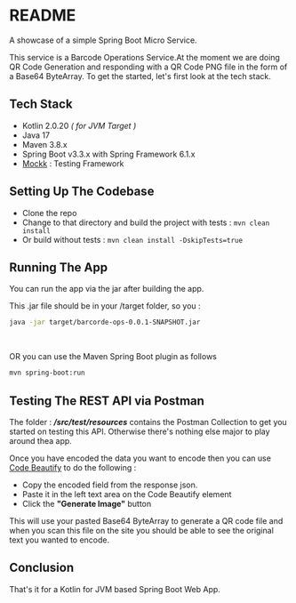 # README

A showcase of a simple Spring Boot Micro Service.

This service is a Barcode Operations Service.At the moment we are doing QR Code Generation and responding with a QR Code PNG file in the form of a Base64 ByteArray.
To get the started, let's first look at the tech stack.

## Tech Stack

* Kotlin 2.0.20 *( for JVM Target )*
* Java 17
* Maven 3.8.x
* Spring Boot v3.3.x with Spring Framework 6.1.x
* [Mockk](https://mockk.io/) : Testing Framework

## Setting Up The Codebase

* Clon[](https://)e the repo
* Change to that directory and build the project with tests : `mvn clean install`
* Or build without tests : `mvn clean install -DskipTests=true`

## Running The App

You can run the app via the jar after building the app.

[](https://)This .jar file should be in your /target folder, so you :

```bash
java -jar target/barcorde-ops-0.0.1-SNAPSHOT.jar
```

<br/>

OR you can use the Maven Spring Boot plugin as follows

```bash
mvn spring-boot:run
```

## Testing The REST API via Postman

The folder : ***/src/test/resources*** contains the Postman Collection to get you started on testing this API. Otherwise there's nothing else major to play around thea app.

Once you have encoded the data you want to encode then you can use [Code Beautify](https://codebeautify.org/base64-to-image-converter) to do the following :

* Copy the encoded field from the response json.
* Paste it in the left text area on the Code Beautify element
* Click the **"Generate Image[](https://)"** button

This will use your pasted Base64 ByteArray to generate a QR code file and when you scan this file on the site you should be able to see the original text you wanted to encode.

## Conclusion

That's it for a Kotlin for JVM based Spring Boot Web App.

[](https://)
